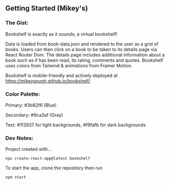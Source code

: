## Getting Started (Mikey's)

### The Gist:

Bookshelf is exactly as it sounds; a virtual bookshelf!

Data is loaded from book-data.json and rendered to the user as a grid of books. Users can then click on a book to be taken to its details page via React Router Dom. The details page includes additional information about a book such as if has been read, its rating, comments and quotes. Bookshelf uses colors from Tailwind & animations from Framer Motion.

Bookshelf is mobile-friendly and actively deployed at https://mikeygough.github.io/bookshelf/

### Color Palette:

Primary: #3b82f6 (Blue)

Secondary: #9ca3af (Gray)

Text: #1f2937 for light backgrounds, #f9fafb for dark backgrounds

### Dev Notes:

Project created with...

`npx create-react-app@latest bookshelf`

To start the app, clone the repository then run

`npm start`
